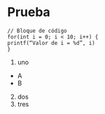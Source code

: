 # Prueba
```
// Bloque de código
for(int i = 0; i < 10; i++) {
printf(“Valor de i = %d”, i)
}
```
1. uno
  * A
  * B
2. dos
3. tres
